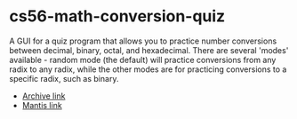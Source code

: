 # cs56-math-conversion-quiz

A GUI for a quiz program that allows you to practice number conversions between decimal, binary, octal, and hexadecimal. There are several 'modes' available - random mode (the default) will practice conversions from any radix to any radix, while the other modes are for practicing conversions to a specific radix, such as binary.

* [Archive link](https://foo.cs.ucsb.edu/cs56/issues/0000756/)
* [Mantis link](https://foo.cs.ucsb.edu/56mantis/view.php?id=756)

